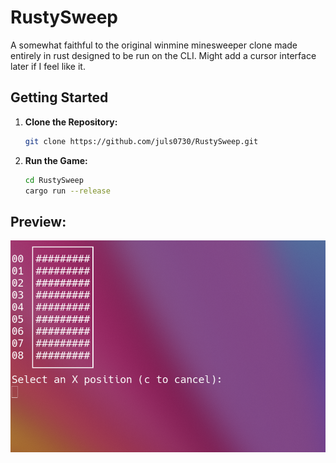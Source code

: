 # RustySweep
A somewhat faithful to the original winmine minesweeper clone made entirely in rust designed to be run on the CLI. Might add a cursor interface later if I feel like it.

## Getting Started

1. **Clone the Repository:**
   ```bash
   git clone https://github.com/juls0730/RustySweep.git
   ```

2. **Run the Game:**
    ```bash
    cd RustySweep
    cargo run --release
    ```

## Preview:
![9x9 example](resources/9x9%20example.png)

